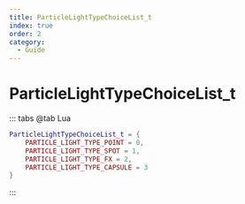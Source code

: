 ```yaml
---
title: ParticleLightTypeChoiceList_t
index: true
order: 2
category:
  - Guide
---
```


# ParticleLightTypeChoiceList_t
::: tabs
@tab Lua
```lua
ParticleLightTypeChoiceList_t = {
    PARTICLE_LIGHT_TYPE_POINT = 0,
    PARTICLE_LIGHT_TYPE_SPOT = 1,
    PARTICLE_LIGHT_TYPE_FX = 2,
    PARTICLE_LIGHT_TYPE_CAPSULE = 3
}
```
:::
